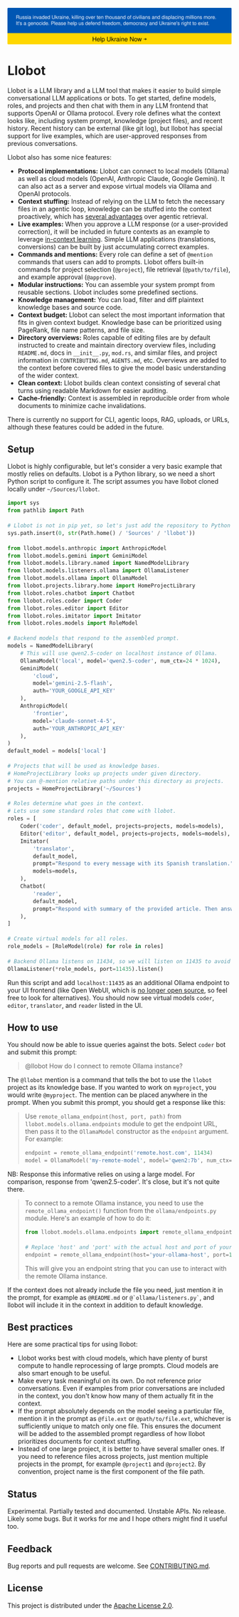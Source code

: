 [![SWUbanner](https://raw.githubusercontent.com/vshymanskyy/StandWithUkraine/main/banner2-direct.svg)](https://github.com/vshymanskyy/StandWithUkraine/blob/main/docs/README.md)

# Llobot

Llobot is a LLM library and a LLM tool that makes it easier to build simple conversational LLM applications or bots. To get started, define models, roles, and projects and then chat with them in any LLM frontend that supports OpenAI or Ollama protocol. Every role defines what the context looks like, including system prompt, knowledge (project files), and recent history. Recent history can be external (like git log), but llobot has special support for live examples, which are user-approved responses from previous conversations.

Llobot also has some nice features:

- **Protocol implementations:** Llobot can connect to local models (Ollama) as well as cloud models (OpenAI, Anthropic Claude, Google Gemini). It can also act as a server and expose virtual models via Ollama and OpenAI protocols.
- **Context stuffing:** Instead of relying on the LLM to fetch the necessary files in an agentic loop, knowledge can be stuffed into the context proactively, which has [several advantages](https://blog.machinezoo.com/Why_context_stuffing) over agentic retrieval.
- **Live examples:** When you approve a LLM response (or a user-provided correction), it will be included in future contexts as an example to leverage [in-context learning](https://arxiv.org/abs/2005.14165). Simple LLM applications (translations, conversions) can be built by just accumulating correct examples.
- **Commands and mentions:** Every role can define a set of `@mention` commands that users can add to prompts. Llobot offers built-in commands for project selection (`@project`), file retrieval (`@path/to/file`), and example approval (`@approve`).
- **Modular instructions:** You can assemble your system prompt from reusable sections. Llobot includes some predefined sections.
- **Knowledge management:** You can load, filter and diff plaintext knowledge bases and source code.
- **Context budget:** Llobot can select the most important information that fits in given context budget. Knowledge base can be prioritized using PageRank, file name patterns, and file size.
- **Directory overviews:** Roles capable of editing files are by default instructed to create and maintain directory overview files, including `README.md`, docs in `__init__.py`, `mod.rs`, and similar files, and project information in `CONTRIBUTING.md`, `AGENTS.md`, etc. Overviews are added to the context before covered files to give the model basic understanding of the wider context.
- **Clean context:** Llobot builds clean context consisting of several chat turns using readable Markdown for easier auditing.
- **Cache-friendly:** Context is assembled in reproducible order from whole documents to minimize cache invalidations.

There is currently no support for CLI, agentic loops, RAG, uploads, or URLs, although these features could be added in the future.

## Setup

Llobot is highly configurable, but let's consider a very basic example that mostly relies on defaults. Llobot is a Python library, so we need a short Python script to configure it. The script assumes you have llobot cloned locally under `~/Sources/llobot`.

```python
import sys
from pathlib import Path

# Llobot is not in pip yet, so let's just add the repository to Python's module path.
sys.path.insert(0, str(Path.home() / 'Sources' / 'llobot'))

from llobot.models.anthropic import AnthropicModel
from llobot.models.gemini import GeminiModel
from llobot.models.library.named import NamedModelLibrary
from llobot.models.listeners.ollama import OllamaListener
from llobot.models.ollama import OllamaModel
from llobot.projects.library.home import HomeProjectLibrary
from llobot.roles.chatbot import Chatbot
from llobot.roles.coder import Coder
from llobot.roles.editor import Editor
from llobot.roles.imitator import Imitator
from llobot.roles.models import RoleModel

# Backend models that respond to the assembled prompt.
models = NamedModelLibrary(
    # This will use qwen2.5-coder on localhost instance of Ollama.
    OllamaModel('local', model='qwen2.5-coder', num_ctx=24 * 1024),
    GeminiModel(
        'cloud',
        model='gemini-2.5-flash',
        auth='YOUR_GOOGLE_API_KEY'
    ),
    AnthropicModel(
        'frontier',
        model='claude-sonnet-4-5',
        auth='YOUR_ANTHROPIC_API_KEY'
    ),
)
default_model = models['local']

# Projects that will be used as knowledge bases.
# HomeProjectLibrary looks up projects under given directory.
# You can @-mention relative paths under this directory as projects.
projects = HomeProjectLibrary('~/Sources')

# Roles determine what goes in the context.
# Lets use some standard roles that come with llobot.
roles = [
    Coder('coder', default_model, projects=projects, models=models),
    Editor('editor', default_model, projects=projects, models=models),
    Imitator(
        'translator',
        default_model,
        prompt="Respond to every message with its Spanish translation.",
        models=models,
    ),
    Chatbot(
        'reader',
        default_model,
        prompt="Respond with summary of the provided article. Then answer questions.",
    ),
]

# Create virtual models for all roles.
role_models = [RoleModel(role) for role in roles]

# Backend Ollama listens on 11434, so we will listen on 11435 to avoid conflicts.
OllamaListener(*role_models, port=11435).listen()
```

Run this script and add `localhost:11435` as an additional Ollama endpoint to your UI frontend (like Open WebUI, which is [no longer open source](https://github.com/open-webui/open-webui/issues/13579), so feel free to look for alternatives). You should now see virtual models `coder`, `editor`, `translator`, and `reader` listed in the UI.

## How to use

You should now be able to issue queries against the bots. Select `coder` bot and submit this prompt:

> @llobot How do I connect to remote Ollama instance?

The `@llobot` mention is a command that tells the bot to use the `llobot` project as its knowledge base. If you wanted to work on `myproject`, you would write `@myproject`. The mention can be placed anywhere in the prompt. When you submit this prompt, you should get a response like this:

> Use `remote_ollama_endpoint(host, port, path)` from `llobot.models.ollama.endpoints` module to get the endpoint URL, then pass it to the `OllamaModel` constructor as the `endpoint` argument. For example:
>
> ```python
> endpoint = remote_ollama_endpoint('remote.host.com', 11434)
> model = OllamaModel('my-remote-model', model='qwen2:7b', num_ctx=24 * 1024, endpoint=endpoint)
> ```

NB: Response this informative relies on using a large model. For comparison, response from 'qwen2.5-coder'. It's close, but it's not quite there.

> To connect to a remote Ollama instance, you need to use the `remote_ollama_endpoint()` function from the `ollama/endpoints.py` module. Here's an example of how to do it:
>
> ```python
> from llobot.models.ollama.endpoints import remote_ollama_endpoint
>
> # Replace 'host' and 'port' with the actual host and port of your Ollama instance.
> endpoint = remote_ollama_endpoint(host='your-ollama-host', port=11434)
> ```
>
> This will give you an endpoint string that you can use to interact with the remote Ollama instance.

If the context does not already include the file you need, just mention it in the prompt, for example as `@README.md` or `` @`ollama/listeners.py` ``, and llobot will include it in the context in addition to default knowledge.

## Best practices

Here are some practical tips for using llobot:

- Llobot works best with cloud models, which have plenty of burst compute to handle reprocessing of large prompts. Cloud models are also smart enough to be useful.
- Make every task meaningful on its own. Do not reference prior conversations. Even if examples from prior conversations are included in the context, you don't know how many of them actually fit in the context.
- If the prompt absolutely depends on the model seeing a particular file, mention it in the prompt as `@file.ext` or `@path/to/file.ext`, whichever is sufficiently unique to match only one file. This ensures the document will be added to the assembled prompt regardless of how llobot prioritizes documents for context stuffing.
- Instead of one large project, it is better to have several smaller ones. If you need to reference files across projects, just mention multiple projects in the prompt, for example `@project1` and `@project2`. By convention, project name is the first component of the file path.

## Status

Experimental. Partially tested and documented. Unstable APIs. No release. Likely some bugs. But it works for me and I hope others might find it useful too.

## Feedback

Bug reports and pull requests are welcome. See [CONTRIBUTING.md](CONTRIBUTING.md).

## License

This project is distributed under the [Apache License 2.0](LICENSE).
